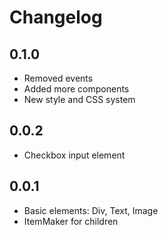 # Changelog

## 0.1.0

- Removed events
- Added more components
- New style and CSS system

## 0.0.2

- Checkbox input element

## 0.0.1

- Basic elements: Div, Text, Image
- ItemMaker for children
